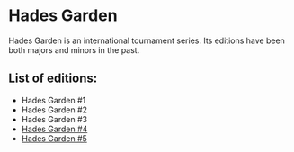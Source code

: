 # Hades Garden

Hades Garden is an international tournament series. Its editions have been both majors and minors in the past.

## List of editions:
- Hades Garden #1
- Hades Garden #2
- Hades Garden #3
- [Hades Garden #4](/hg/hg4.md)
- [Hades Garden #5](/hg/hg5.md)
